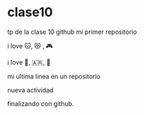 # clase10
tp de la clase 10 github
mi primer repositorio

i love 🐱, 😻 , 🎮

i love 🧉, 🇦🇷, 🍎

mi ultima linea en un repositorio

nueva actividad

finalizando con github.
